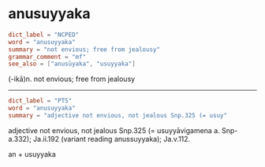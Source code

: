 # anusuyyaka

``` toml
dict_label = "NCPED"
word = "anusuyyaka"
summary = "not envious; free from jealousy"
grammar_comment = "mf"
see_also = ["anusūyaka", "usuyyaka"]
```

(\-ikā)n. not envious; free from jealousy

--------------------

``` toml
dict_label = "PTS"
word = "anusuyyaka"
summary = "adjective not envious, not jealous Snp.325 (= usuy"
```

adjective not envious, not jealous Snp.325 (= usuyyāvigamena a. Snp\-a.332); Ja.ii.192 (variant reading anussuyyaka); Ja.v.112.

an \+ usuyyaka

